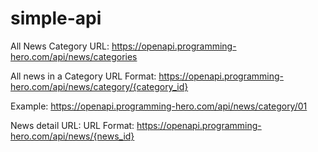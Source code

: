 # simple-api
All News Category
URL: https://openapi.programming-hero.com/api/news/categories

All news in a Category
URL Format: https://openapi.programming-hero.com/api/news/category/{category_id}

Example: https://openapi.programming-hero.com/api/news/category/01

News detail URL:
URL Format: https://openapi.programming-hero.com/api/news/{news_id}
